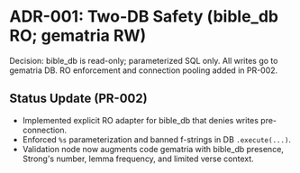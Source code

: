 # ADR-001: Two-DB Safety (bible_db RO; gematria RW)
Decision: bible_db is read-only; parameterized SQL only. All writes go to gematria DB. RO enforcement and connection pooling added in PR-002.

## Status Update (PR-002)
- Implemented explicit RO adapter for bible_db that denies writes pre-connection.
- Enforced `%s` parameterization and banned f-strings in DB `.execute(...)`.
- Validation node now augments code gematria with bible_db presence, Strong's number, lemma frequency, and limited verse context.
